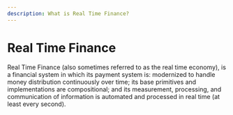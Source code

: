 ```yaml
---
description: What is Real Time Finance?
---
```


# Real Time Finance

Real Time Finance (also sometimes referred to as the real time economy), is a financial system in which its payment system is: modernized to handle money distribution continuously over time; its base primitives and implementations are compositional; and its measurement, processing, and communication of information is automated and processed in real time (at least every second).
